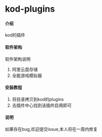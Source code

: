 # kod-plugins

#### 介绍
kod的插件

#### 软件架构
软件架构说明
1. 阿里云盘存储
2. 全能游戏模拟器


#### 安装教程

1.  将目录拷贝到kod的plugins
2.  去插件中心找到该插件启用即可

#### 说明
 如果存在bug,欢迎提交issue,本人将在一周内修复

